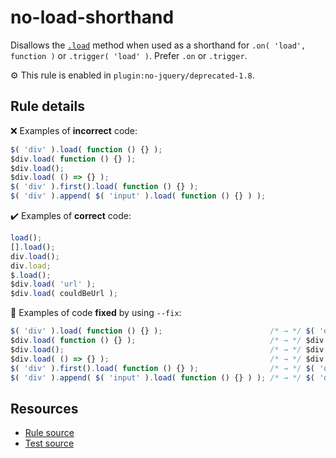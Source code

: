 # no-load-shorthand

Disallows the [`.load`](https://api.jquery.com/load-event/) method when used as a shorthand for `.on( 'load', function )` or `.trigger( 'load' )`. Prefer `.on` or `.trigger`.

⚙️ This rule is enabled in `plugin:no-jquery/deprecated-1.8`.

## Rule details

❌ Examples of **incorrect** code:
```js
$( 'div' ).load( function () {} );
$div.load( function () {} );
$div.load();
$div.load( () => {} );
$( 'div' ).first().load( function () {} );
$( 'div' ).append( $( 'input' ).load( function () {} ) );
```

✔️ Examples of **correct** code:
```js
load();
[].load();
div.load();
div.load;
$.load();
$div.load( 'url' );
$div.load( couldBeUrl );
```

🔧 Examples of code **fixed** by using  `--fix`:
```js
$( 'div' ).load( function () {} );                        /* → */ $( 'div' ).on( 'load', function () {} );
$div.load( function () {} );                              /* → */ $div.on( 'load', function () {} );
$div.load();                                              /* → */ $div.trigger( 'load' );
$div.load( () => {} );                                    /* → */ $div.on( 'load', () => {} );
$( 'div' ).first().load( function () {} );                /* → */ $( 'div' ).first().on( 'load', function () {} );
$( 'div' ).append( $( 'input' ).load( function () {} ) ); /* → */ $( 'div' ).append( $( 'input' ).on( 'load', function () {} ) );
```

## Resources

* [Rule source](/src/rules/no-load-shorthand.js)
* [Test source](/src/tests/no-load-shorthand.js)
